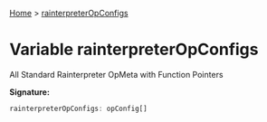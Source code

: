 [Home](../index.md) &gt; [rainterpreterOpConfigs](./rainterpreteropconfigs.md)

# Variable rainterpreterOpConfigs

All Standard Rainterpreter OpMeta with Function Pointers

<b>Signature:</b>

```typescript
rainterpreterOpConfigs: opConfig[]
```
